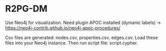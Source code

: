 # R2PG-DM

Use Neo4j for visualization. Need plugin APOC installed (dymanic labels) -> https://neo4j-contrib.github.io/neo4j-apoc-procedures/

Csv files are generated: nodes.csv, properties.csv, edges.csv. Load these files into your Neo4j instance. Then run script file: script.cypher. 